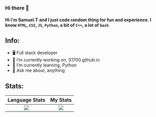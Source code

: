 ### Hi there 👋

#### Hi i'm Samuel.T and I just code random thing for fun and experience. I know `HTML`, `CSS`, `JS`, `Python`, a bit of `C++`, a lot of `bash`

## Info:

- 🖥️ Full stack developer
- 🔭 I’m currently working on, S1700.github.io
- 🌱 I’m currently learning, Python
- 💬 Ask me about, anything 

## Stats:

Language Stats             |  My Stats
:-------------------------:|:-------------------------:
![](https://github-readme-stats.vercel.app/api/top-langs/?username=s1700&langs_count=10&layout=compact&theme=dark&hide_title=true)  |  ![](https://github-readme-stats.vercel.app/api?username=s1700&theme=dark&hide_title=true&count_private=true&show_icons=true)
